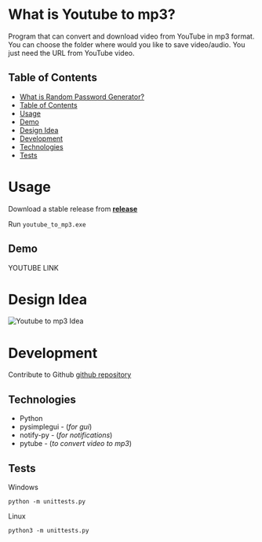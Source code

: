 # What is Youtube to mp3?

Program that can convert and download video from YouTube in mp3 format. You can choose the folder where would you like to save video/audio. You just need the URL from YouTube video.


## Table of Contents

- [What is Random Password Generator?](#what-is-random-password-generator)
- [Table of Contents](#table-of-contents)
- [Usage](#usage)
- [Demo](#demo)
- [Design Idea](#design-idea)
- [Development](#development)
- [Technologies](#technologies)
- [Tests](#tests)


# Usage

Download a stable release from 
[**release**](https://github.com/janajolovic/youtube-to-mp3/releases/tag/v1.0)

Run `youtube_to_mp3.exe`


## Demo 

YOUTUBE LINK

# Design Idea

![Youtube to mp3 Idea](https://imgur.com/a/NW6fOvD)

# Development

Contribute to Github [github repository](https://www.github.com/janajolovic)

## Technologies

- Python
- pysimplegui - (*for gui*)
- notify-py - (*for notifications*)
- pytube - (*to convert video to mp3*)

## Tests

Windows

`python -m unittests.py`

Linux

`python3 -m unittests.py`


